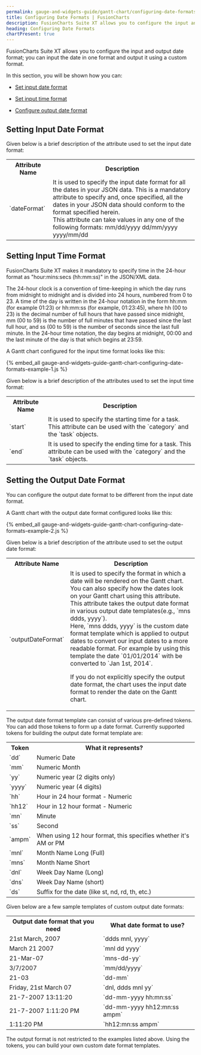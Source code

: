 ```yaml
---
permalink: gauge-and-widgets-guide/gantt-chart/configuring-date-formats.html
title: Configuring Date Formats | FusionCharts
description: FusionCharts Suite XT allows you to configure the input and output date format; you can input the date in one format and output it using a custom format.
heading: Configuring Date Formats
chartPresent: true
---
```


FusionCharts Suite XT allows you to configure the input and output date format; you can input the date in one format and output it using a custom format.

In this section, you will be shown how you can:

* <a href="/gauge-and-widgets-guide/gantt-chart/configuring-date-formats.html#setting-input-date-format">Set input date format</a>

* <a href="/gauge-and-widgets-guide/gantt-chart/configuring-date-formats.html#setting-input-time-format">Set input time format</a>

* <a href="/gauge-and-widgets-guide/gantt-chart/configuring-date-formats.html#setting-the-output-date-format">Configure output date format</a>

## Setting Input Date Format

Given below is a brief description of the attribute used to set the input date format:

<table>
  <tr>
    <th>Attribute Name</th>
    <th>Description</th>
  </tr>
  <tr>
    <td>`dateFormat`</td>
    <td>It is used to specify the input date format for all the dates in your JSON data. This is a mandatory attribute to specify and, once specified, all the dates in your JSON data should conform to the format specified herein.<br/>
    This attribute can take values in any one of the following formats:
    mm/dd/yyyy
    dd/mm/yyyy
    yyyy/mm/dd</td>
  </tr>
</table>


## Setting Input Time Format

FusionCharts Suite XT makes it mandatory to specify time in the 24-hour format as "hour:mins:secs (hh:mm:ss)" in the JSON/XML data.

The 24-hour clock is a convention of time-keeping in which the day runs from midnight to midnight and is divided into 24 hours, numbered from 0 to 23. A time of the day is written in the 24-hour notation in the form hh:mm (for example 01:23) or hh:mm:ss (for example, 01:23:45), where hh (00 to 23) is the decimal number of full hours that have passed since midnight, mm (00 to 59) is the number of full minutes that have passed since the last full hour, and ss (00 to 59) is the number of seconds since the last full minute. In the 24-hour time notation, the day begins at midnight, 00:00 and the last minute of the day is that which begins at 23:59.

A Gantt chart configured for the input time format looks like this:

{% embed_all gauge-and-widgets-guide-gantt-chart-configuring-date-formats-example-1.js %}

Given below is a brief description of the attributes used to set the input time format:

<table>
  <tr>
    <th>Attribute Name</th>
    <th>Description</th>
  </tr>
  <tr>
    <td>`start`</td>
    <td>It is used to specify the starting time for a task. This attribute can be used with the `category` and the `task` objects.</td>
  </tr>
  <tr>
    <td>`end`</td>
    <td>It is used to specify the ending time for a task. This attribute can be used with the `category` and the `task` objects.</td>
  </tr>
</table>


## Setting the Output Date Format

You can configure the output date format to be different from the input date format.

A Gantt chart with the output date format configured looks like this:

{% embed_all gauge-and-widgets-guide-gantt-chart-configuring-date-formats-example-2.js %}

Given below is a brief description of the attribute used to set the output date format:

<table>
  <tr>
    <th>Attribute Name</th>
    <th>Description</th>
  </tr>
  <tr>
    <td>`outputDateFormat`</td>
    <td>It is used to specify the format in which a date will be rendered on the Gantt chart. You can also specify how the dates look on your Gantt chart using this attribute. This attribute takes the output date format in various output date templates(e.g., `mns ddds, yyyy`).<br/>
    Here, `mns ddds, yyyy` is the custom date format template which is applied to output dates to convert our input dates to a more readable format. For example by using this template the date `01/01/2014` with be converted to `Jan 1st, 2014`.

<p class="text-info"> If you do not explicitly specify the output date format, the chart uses the input date format to render the date on the Gantt chart.</p></td>
  </tr>
</table>


The output date format template can consist of various pre-defined tokens. You can add those tokens to form up a date format. Currently supported tokens for building the output date format template are:

<table>
  <tr>
    <th>Token</th>
    <th>What it represents?</th>
  </tr>
  <tr>
    <td>`dd`</td>
    <td>Numeric Date</td>
  </tr>
  <tr>
    <td>`mm`</td>
    <td>Numeric Month</td>
  </tr>
  <tr>
    <td>`yy`</td>
    <td>Numeric year (2 digits only) </td>
  </tr>
  <tr>
    <td>`yyyy`</td>
    <td>Numeric year (4 digits) </td>
  </tr>
  <tr>
    <td>`hh`</td>
    <td>Hour in 24 hour format - Numeric </td>
  </tr>
  <tr>
    <td>`hh12`</td>
    <td>Hour in 12 hour format - Numeric </td>
  </tr>
  <tr>
    <td>`mn`</td>
    <td>Minute</td>
  </tr>
  <tr>
    <td>`ss`</td>
    <td>Second</td>
  </tr>
  <tr>
    <td>`ampm`</td>
    <td>When using 12 hour format, this specifies whether it's AM or PM </td>
  </tr>
  <tr>
    <td>`mnl`</td>
    <td>Month Name Long (Full) </td>
  </tr>
  <tr>
    <td>`mns`</td>
    <td>Month Name Short </td>
  </tr>
  <tr>
    <td>`dnl`</td>
    <td>Week Day Name (Long) </td>
  </tr>
  <tr>
    <td>`dns`</td>
    <td>Week Day Name (short) </td>
  </tr>
  <tr>
    <td>`ds`</td>
    <td>Suffix for the date (like st, nd, rd, th, etc.) </td>
  </tr>
</table>


Given below are a few sample templates of custom output date formats:

<table>
  <tr>
    <th>Output date format that you need</th>
    <th>What date format to use? </th>
  </tr>
  <tr>
    <td>21st March, 2007</td>
    <td>`ddds mnl, yyyy`</td>
  </tr>
  <tr>
    <td>March 21 2007</td>
    <td>`mnl dd yyyy`</td>
  </tr>
  <tr>
    <td>21-Mar-07</td>
    <td>`mns-dd-yy`</td>
  </tr>
  <tr>
    <td>3/7/2007</td>
    <td>`mm/dd/yyyy`</td>
  </tr>
  <tr>
    <td>21-03</td>
    <td>`dd-mm`</td>
  </tr>
  <tr>
    <td>Friday, 21st March 07 </td>
    <td>`dnl, ddds mnl yy`</td>
  </tr>
  <tr>
    <td>21-7-2007 13:11:20 </td>
    <td>`dd-mm-yyyy hh:mn:ss`</td>
  </tr>
  <tr>
    <td>21-7-2007 1:11:20 PM</td>
    <td>`dd-mm-yyyy hh12:mn:ss ampm`</td>
  </tr>
  <tr>
    <td>1:11:20 PM</td>
    <td>`hh12:mn:ss ampm`</td>
  </tr>
</table>


<p class="text-info">The output format is not restricted to the examples listed above. Using the tokens, you can build your own custom date format templates.</p>